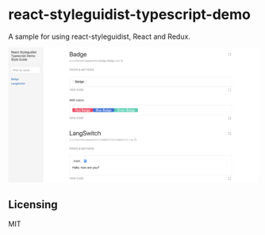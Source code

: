 # react-styleguidist-typescript-demo

A sample for using react-styleguidist, React and Redux.

![image](./images/image01.png)

## Licensing

MIT
